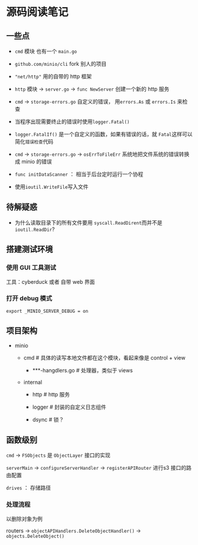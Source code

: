 # 源码阅读笔记

## 一些点

- `cmd` 模块  也有一个 `main.go`

- `github.com/minio/cli` fork 别人的项目

- `"net/http"` 用的自带的 http 框架

- `http` 模块 -> `server.go` ->  `func NewServer`  创建一个新的 http 服务

- `cmd` -> `storage-errors.go` 自定义的错误， 用`errors.As` 或 `errors.Is` 来检查

- 当程序出现需要终止的错误时使用`logger.Fatal()`

- `logger.FatalIf()` 是一个自定义的函数，如果有错误的话，就 `Fatal`这样可以简化`错误检查`代码

- `cmd` -> `storage-errors.go` -> `osErrToFileErr` 系统地把文件系统的错误转换成 minio 的错误 

- `func initDataScanner` ： 相当于后台定时运行一个协程

- 使用`ioutil.WriteFile`写入文件

## 待解疑惑

- 为什么读取目录下的所有文件要用 `syscall.ReadDirent`而并不是`ioutil.ReadDir`?

## 搭建测试环境

### 使用 GUI 工具测试

工具：cyberduck 或者 自带 web 界面

### 打开 debug 模式

```shell
export _MINIO_SERVER_DEBUG = on
```

## 项目架构

- minio
  
  - cmd  # 具体的读写本地文件都在这个模块，看起来像是 control + view
    
    - ***-hangdlers.go  # 处理器，类似于 views
  
  - internal
    
    - http  # http 服务
    
    - logger  # 封装的自定义日志组件
    
    - dsync  # 锁？

## 函数级别

`cmd` -> `FSObjects` 是 `ObjectLayer` 接口的实现

`serverMain` -> `configureServerHandler` -> `registerAPIRouter` 进行s3 接口的路由配置 

`drives` ： 存储路径

### 处理流程

以删除对象为例

routers -> `objectAPIHandlers.DeleteObjectHandler()` -> `objects.DeleteObject()`